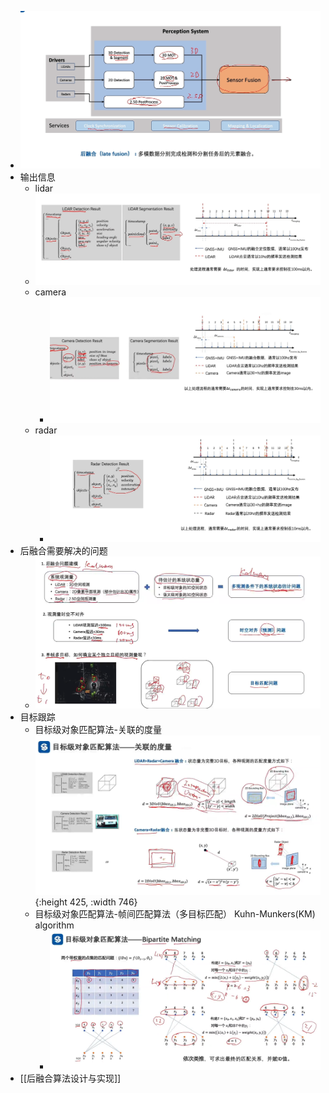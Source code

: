 - ![image.png](../assets/image_1648825301409_0.png)
- 输出信息
	- lidar
	- ![image.png](../assets/image_1648826610440_0.png)
	- camera
		- ![image.png](../assets/image_1648883630128_0.png)
	- radar
		- ![image.png](../assets/image_1648883857535_0.png)
- 后融合需要解决的问题
	- ![image.png](../assets/image_1648905976880_0.png)
- 目标跟踪
	- 目标级对象匹配算法-关联的度量
	  ![image.png](../assets/image_1649337331256_0.png){:height 425, :width 746}
	- 目标级对象匹配算法-帧间匹配算法（多目标匹配） Kuhn-Munkers(KM) algorithm
		- ![image.png](../assets/image_1649338176693_0.png)
- [[后融合算法设计与实现]]
